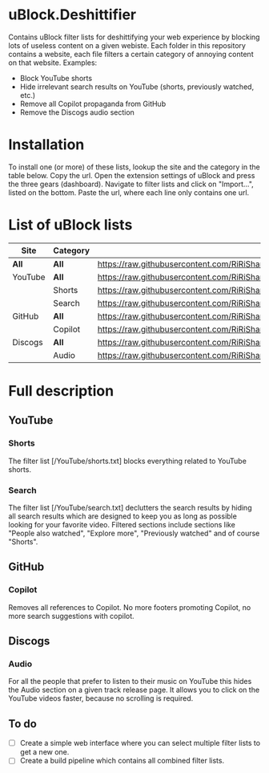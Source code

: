 # uBlock.Deshittifier
Contains uBlock filter lists for deshittifying your web experience by blocking lots of useless content on a given webiste.
Each folder in this repository contains a website, each file filters a certain category of annoying content on that website.
Examples:
- Block YouTube shorts
- Hide irrelevant search results on YouTube (shorts, previously watched, etc.)
- Remove all Copilot propaganda from GitHub
- Remove the Discogs audio section

# Installation
To install one (or more) of these lists, lookup the site and the category in the table below.
Copy the url.
Open the extension settings of uBlock and press the three gears (dashboard).
Navigate to filter lists and click on "Import...", listed on the bottom.
Paste the url, where each line only contains one url.

# List of uBlock lists
| Site    | Category  | Url                                                                                                |
|---------|-----------|----------------------------------------------------------------------------------------------------|
| **All** | **All**   | https://raw.githubusercontent.com/RiRiSharp/uBlock.Deshittifier/refs/heads/main/ultralist.txt      |
| YouTube | **All**   | https://raw.githubusercontent.com/RiRiSharp/uBlock.Deshittifier/refs/heads/main/YouTube/list.txt   |
|         | Shorts    | https://raw.githubusercontent.com/RiRiSharp/uBlock.Deshittifier/refs/heads/main/YouTube/shorts.txt |
|         | Search    | https://raw.githubusercontent.com/RiRiSharp/uBlock.Deshittifier/refs/heads/main/YouTube/search.txt |
| GitHub  | **All**   | https://raw.githubusercontent.com/RiRiSharp/uBlock.Deshittifier/refs/heads/main/Github/list.txt    |
|         | Copilot   | https://raw.githubusercontent.com/RiRiSharp/uBlock.Deshittifier/refs/heads/main/Github/copilot.txt |
| Discogs | **All**   | https://raw.githubusercontent.com/RiRiSharp/uBlock.Deshittifier/refs/heads/main/Discogs/list.txt   |
|         | Audio     | https://raw.githubusercontent.com/RiRiSharp/uBlock.Deshittifier/refs/heads/main/Discogs/audio.txt  |

# Full description
## YouTube
### Shorts
The filter list [/YouTube/shorts.txt] blocks everything related to YouTube shorts.

### Search
The filter list [/YouTube/search.txt] declutters the search results by hiding all search results which are designed to keep you as long as possible looking for your favorite video.
Filtered sections include sections like "People also watched", "Explore more", "Previously watched" and of course "Shorts".

## GitHub
### Copilot
Removes all references to Copilot.
No more footers promoting Copilot, no more search suggestions with copilot.

## Discogs
### Audio
For all the people that prefer to listen to their music on YouTube this hides the Audio section on a given track release page.
It allows you to click on the YouTube videos faster, because no scrolling is required.

## To do
- [ ] Create a simple web interface where you can select multiple filter lists to get a new one.
- [ ] Create a build pipeline which contains all combined filter lists.